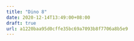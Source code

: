 ```yaml
---
title: "Dino 8"
date: 2020-12-14T13:49:00+08:00
draft: true
url: a1220baa95d0cffe35bc69a7093b8f7706a8b5e9
---
```


